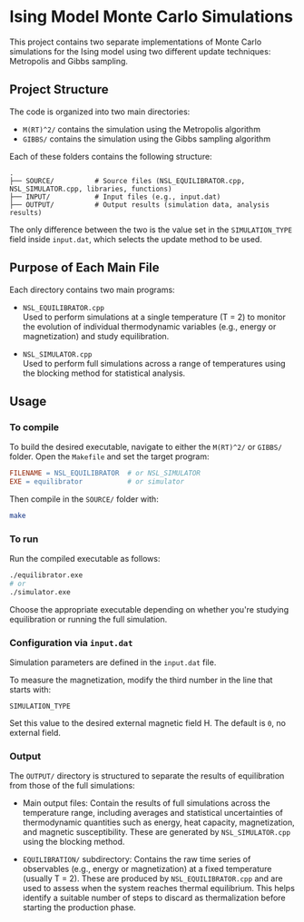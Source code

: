# Ising Model Monte Carlo Simulations

This project contains two separate implementations of Monte Carlo simulations for the Ising model using two different update techniques: Metropolis and Gibbs sampling.

## Project Structure

The code is organized into two main directories:

- `M(RT)^2/` contains the simulation using the Metropolis algorithm  
- `GIBBS/` contains the simulation using the Gibbs sampling algorithm

Each of these folders contains the following structure:

```
.
├── SOURCE/          # Source files (NSL_EQUILIBRATOR.cpp, NSL_SIMULATOR.cpp, libraries, functions)
├── INPUT/           # Input files (e.g., input.dat)
├── OUTPUT/          # Output results (simulation data, analysis results)
```

The only difference between the two is the value set in the `SIMULATION_TYPE` field inside `input.dat`, which selects the update method to be used.


## Purpose of Each Main File

Each directory contains two main programs:

- `NSL_EQUILIBRATOR.cpp`  
  Used to perform simulations at a single temperature (T = 2) to monitor the evolution of individual thermodynamic variables (e.g., energy or magnetization) and study equilibration.

- `NSL_SIMULATOR.cpp`  
  Used to perform full simulations across a range of temperatures using the blocking method for statistical analysis.

## Usage

### To compile


To build the desired executable, navigate to either the `M(RT)^2/` or `GIBBS/` folder. Open the `Makefile` and set the target program:


```makefile
FILENAME = NSL_EQUILIBRATOR  # or NSL_SIMULATOR
EXE = equilibrator           # or simulator
```

Then compile in the `SOURCE/` folder with:

```bash
make
```

### To run

Run the compiled executable as follows:

```bash
./equilibrator.exe
# or
./simulator.exe
```

Choose the appropriate executable depending on whether you're studying equilibration or running the full simulation.


### Configuration via `input.dat`

Simulation parameters are defined in the `input.dat` file.

To measure the magnetization, modify the third number in the line that starts with:

```
SIMULATION_TYPE
```

Set this value to the desired external magnetic field H. The default is `0`, no external field.

### Output 

The `OUTPUT/` directory is structured to separate the results of equilibration from those of the full simulations:

- Main output files:
Contain the results of full simulations across the temperature range, including averages and statistical uncertainties of thermodynamic quantities such as energy, heat capacity, magnetization, and magnetic susceptibility. These are generated by `NSL_SIMULATOR.cpp` using the blocking method.

- `EQUILIBRATION/` subdirectory:
Contains the raw time series of observables (e.g., energy or magnetization) at a fixed temperature (usually T = 2). These are produced by `NSL_EQUILIBRATOR.cpp` and are used to assess when the system reaches thermal equilibrium. This helps identify a suitable number of steps to discard as thermalization before starting the production phase.

